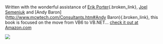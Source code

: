 Written with the wonderful assistance of [Erik Porter](http://weblogs.asp.net/eporter/){.broken_link}, [Joel Semeniuk](http://weblogs.asp.net/jsemeniuk) and [Andy Baron](http://www.mcwtech.com/Consultants.htm#Andy Baron){.broken_link}, this book is focused on the move from VB6 to VB.NET... [check it out at Amazon.com](http://www.amazon.com/exec/obidos/ASIN/0672325497/duncanmackenz-20?creative=125581&camp=2321&link_code=as1)

[<img src="http://images.amazon.com/images/P/0672325497.01.TZZZZZZZ.jpg" border="0" />](http://www.amazon.com/exec/obidos/ASIN/0672325497/duncanmackenz-20?creative=125581&camp=2321&link_code=as1)
